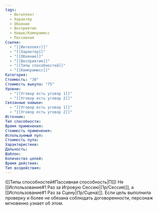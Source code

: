 ```yaml
---
tags:
  - Интеллект
  - Характер
  - Обаяние
  - Восприятие
  - Навык/Компромисс
  - Пассивная
Ссылки:
  - "[[Интеллект]]"
  - "[[Характер]]"
  - "[[Обаяние]]"
  - "[[Восприятие]]"
  - "[[Типы способностей]]"
  - "[[Компромисс]]"
Категория: 
Стоимость: "30"
Стоимость выкупа: "75"
Уровни:
  - "[[Уговор есть уговор 1]]"
  - "[[Уговор есть уговор 2]]"
Связанные навыки:
  - "[[Уговор есть уговор 1]]"
  - "[[Уговор есть уговор 2]]"
Источник:
Тип способности:
Время применения:
Стоимость применения:
Используемый пул:
Стоимость пула:
Характеристики:
Дальность:
Шаблон:
Количество целей:
Время действия:
Тип воздействия:
---
```

([[Типы способностей#Пассивная способность|П]])  Не [[Использование#1 Раз за Игровую Сессию|(1р/Сессия)]], а [[Использование#1 Раз за Сцену|(1р/Сцена)]].
Если цель выполнила проверку и более не обязана соблюдать договоренности, персонаж мгновенно узнает об этом. 